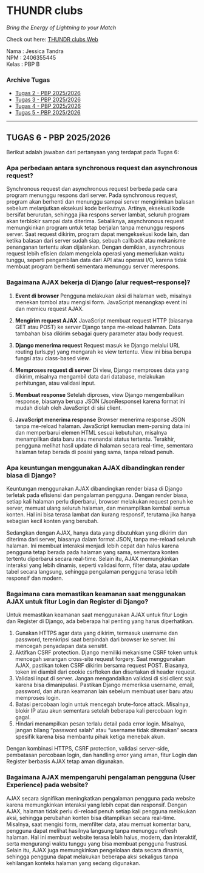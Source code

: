 # THUNDR clubs
_Bring the Energy of Lightning to your Match_

Check out here: [THUNDR clubs Web](https://jessica-tandra-thundrclubs.pbp.cs.ui.ac.id/)

Nama      : Jessica Tandra  
NPM       : 2406355445  
Kelas     : PBP B  

### Archive Tugas
- [Tugas 2 - PBP 2025/2026](https://github.com/newjeasnz/Thundr-clubs/wiki/TUGAS-2-%E2%80%90-PBP-2025-2026)
- [Tugas 3 - PBP 2025/2026](https://github.com/newjeasnz/Thundr-clubs/wiki/TUGAS-3-%E2%80%90-PBP-2025-2026)
- [Tugas 4 - PBP 2025/2026](https://github.com/newjeasnz/Thundr-clubs/wiki/TUGAS-4-%E2%80%90-PBP-2025-2026)
- [Tugas 5 - PBP 2025/2026](https://github.com/newjeasnz/Thundr-clubs/wiki/TUGAS-5-%E2%80%90-PBP-2025-2026)

---

## TUGAS 6 - PBP 2025/2026
Berikut adalah jawaban dari pertanyaan yang terdapat pada Tugas 6:

### Apa perbedaan antara synchronous request dan asynchronous request?
Synchronous request dan asynchronous request berbeda pada cara program menunggu respons dari server. Pada synchronous request, program akan berhenti dan menunggu sampai server mengirimkan balasan sebelum melanjutkan eksekusi kode berikutnya. Artinya, eksekusi kode bersifat berurutan, sehingga jika respons server lambat, seluruh program akan terblokir sampai data diterima. Sebaliknya, asynchronous request memungkinkan program untuk tetap berjalan tanpa menunggu respons server. Saat request dikirim, program dapat mengeksekusi kode lain, dan ketika balasan dari server sudah siap, sebuah callback atau mekanisme penanganan tertentu akan dijalankan. Dengan demikian, asynchronous request lebih efisien dalam mengelola operasi yang memerlukan waktu tunggu, seperti pengambilan data dari API atau operasi I/O, karena tidak membuat program berhenti sementara menunggu server merespons.

### Bagaimana AJAX bekerja di Django (alur request–response)?
1. **Event di browser**
Pengguna melakukan aksi di halaman web, misalnya menekan tombol atau mengisi form. JavaScript menangkap event ini dan memicu request AJAX.

2. **Mengirim request AJAX**
JavaScript membuat request HTTP (biasanya GET atau POST) ke server Django tanpa me-reload halaman. Data tambahan bisa dikirim sebagai query parameter atau body request.

3. **Django menerima request**
Request masuk ke Django melalui URL routing (urls.py) yang mengarah ke view tertentu. View ini bisa berupa fungsi atau class-based view.

4. **Memproses request di server**
Di view, Django memproses data yang dikirim, misalnya mengambil data dari database, melakukan perhitungan, atau validasi input.

5. **Membuat response**
Setelah diproses, view Django mengembalikan response, biasanya berupa JSON (JsonResponse) karena format ini mudah diolah oleh JavaScript di sisi client.

6. **JavaScript menerima response**
Browser menerima response JSON tanpa me-reload halaman. JavaScript kemudian mem-parsing data ini dan memperbarui elemen HTML sesuai kebutuhan, misalnya menampilkan data baru atau menandai status tertentu. Terakhir, pengguna melihat hasil update di halaman secara real-time, sementara halaman tetap berada di posisi yang sama, tanpa reload penuh.

### Apa keuntungan menggunakan AJAX dibandingkan render biasa di Django?
Keuntungan menggunakan AJAX dibandingkan render biasa di Django terletak pada efisiensi dan pengalaman pengguna. Dengan render biasa, setiap kali halaman perlu diperbarui, browser melakukan request penuh ke server, memuat ulang seluruh halaman, dan menampilkan kembali semua konten. Hal ini bisa terasa lambat dan kurang responsif, terutama jika hanya sebagian kecil konten yang berubah.

Sedangkan dengan AJAX, hanya data yang dibutuhkan yang dikirim dan diterima dari server, biasanya dalam format JSON, tanpa me-reload seluruh halaman. Ini membuat interaksi menjadi lebih cepat dan halus karena pengguna tetap berada pada halaman yang sama, sementara konten tertentu diperbarui secara real-time. Selain itu, AJAX memungkinkan interaksi yang lebih dinamis, seperti validasi form, filter data, atau update tabel secara langsung, sehingga pengalaman pengguna terasa lebih responsif dan modern.

### Bagaimana cara memastikan keamanan saat menggunakan AJAX untuk fitur Login dan Register di Django?
Untuk memastikan keamanan saat menggunakan AJAX untuk fitur Login dan Register di Django, ada beberapa hal penting yang harus diperhatikan. 
1. Gunakan HTTPS agar data yang dikirim, termasuk username dan password, terenkripsi saat berpindah dari browser ke server. Ini mencegah penyadapan data sensitif.
2. Aktifkan CSRF protection. Django memiliki mekanisme CSRF token untuk mencegah serangan cross-site request forgery. Saat menggunakan AJAX, pastikan token CSRF dikirim bersama request POST. Biasanya, token ini diambil dari cookie csrftoken dan disertakan di header request.
3. Validasi input di server. Jangan mengandalkan validasi di sisi client saja karena bisa dimanipulasi. Pastikan Django memeriksa username, email, password, dan aturan keamanan lain sebelum membuat user baru atau memproses login.
4. Batasi percobaan login untuk mencegah brute-force attack. Misalnya, blokir IP atau akun sementara setelah beberapa kali percobaan login gagal.
5. Hindari menampilkan pesan terlalu detail pada error login. Misalnya, jangan bilang “password salah” atau “username tidak ditemukan” secara spesifik karena bisa membantu pihak ketiga menebak akun.

Dengan kombinasi HTTPS, CSRF protection, validasi server-side, pembatasan percobaan login, dan handling error yang aman, fitur Login dan Register berbasis AJAX tetap aman digunakan.

### Bagaimana AJAX mempengaruhi pengalaman pengguna (User Experience) pada website?
AJAX secara signifikan meningkatkan pengalaman pengguna pada website karena memungkinkan interaksi yang lebih cepat dan responsif. Dengan AJAX, halaman tidak perlu di-reload penuh setiap kali pengguna melakukan aksi, sehingga perubahan konten bisa ditampilkan secara real-time. Misalnya, saat mengisi form, memfilter data, atau memuat komentar baru, pengguna dapat melihat hasilnya langsung tanpa menunggu refresh halaman. Hal ini membuat website terasa lebih halus, modern, dan interaktif, serta mengurangi waktu tunggu yang bisa membuat pengguna frustrasi. Selain itu, AJAX juga memungkinkan pengelolaan data secara dinamis, sehingga pengguna dapat melakukan beberapa aksi sekaligus tanpa kehilangan konteks halaman yang sedang digunakan.
